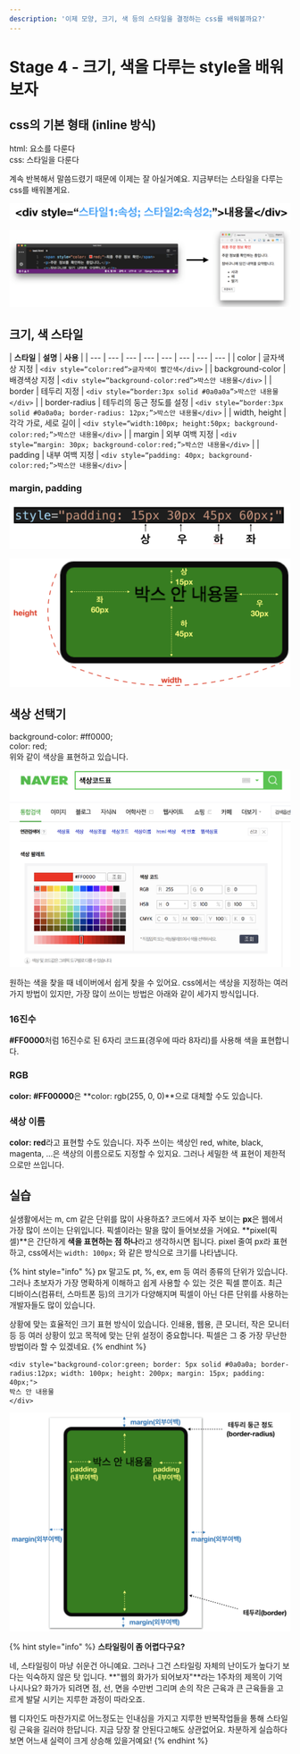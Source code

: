 ```yaml
---
description: '이제 모양, 크기, 색 등의 스타일을 결정하는 css를 배워볼까요?'
---
```


# Stage 4 - 크기, 색을 다루는 style을 배워보자

## css의 기본 형태 \(inline 방식\)

html: 요소를 다룬다  
css: 스타일을 다룬다

계속 반복해서 말씀드렸기 때문에 이제는 잘 아실거예요. 지금부터는 스타일을 다루는 css를 배워볼게요.

![css&#xC758; &#xAE30;&#xBCF8; &#xD615;&#xD0DC; - inline &#xBC29;&#xC2DD;](../.gitbook/assets/image%20%28172%29.png)

![&#xC608;&#xC81C;](../.gitbook/assets/image%20%28155%29.png)

## 크기, 색 스타일

| **스타일** | **설명** | **사용** |
| --- | --- | --- | --- | --- | --- | --- | --- |
| color | 글자색상 지정 | `<div style=“color:red”>글자색이 빨간색</div>` |
| background-color | 배경색상 지정 | `<div style=“background-color:red”>박스안 내용물</div>` |
| border | 테두리 지정 | `<div style=“border:3px solid #0a0a0a”>박스안 내용물</div>` |
| border-radius | 테두리의 둥근 정도를 설정 | `<div style=“border:3px solid #0a0a0a; border-radius: 12px;”>박스안 내용물</div>` |
| width, height | 각각 가로, 세로 길이 | `<div style=“width:100px; height:50px; background-color:red;”>박스안 내용물</div>` |
| margin | 외부 여백 지정 | `<div style=“margin: 30px; background-color:red;”>박스안 내용물</div>` |
| padding | 내부 여백 지정 | `<div style=“padding: 40px; background-color:red;”>박스안 내용물</div>` |

### margin, padding

![margin&#xB3C4; &#xAC19;&#xC740; &#xBC29;&#xC2DD;&#xC73C;&#xB85C; &#xC124;&#xC815;&#xD560; &#xC218; &#xC788;&#xB2E4;.](../.gitbook/assets/image%20%2816%29.png)

![padding&#xC758; &#xB124; &#xBC29;&#xD5A5;&#xC744; &#xC124;&#xC815;&#xD558;&#xB294; &#xBC29;&#xBC95;](../.gitbook/assets/image%20%2880%29.png)

## 색상 선택기

background-color: \#ff0000;  
color: red;  
위와 같이 색상을 표현하고 있습니다.

![&#xB124;&#xC774;&#xBC84;&#xC758; &#xC0C9;&#xC0C1;&#xCF54;&#xB4DC;&#xD45C;](../.gitbook/assets/image%20%28169%29.png)

원하는 색을 찾을 때 네이버에서 쉽게 찾을 수 있어요. css에서는 색상을 지정하는 여러가지 방법이 있지만, 가장 많이 쓰이는 방법은 아래와 같이 세가지 방식입니다.

### 16진수

**\#FF0000**처럼 16진수로 된 6자리 코드표\(경우에 따라 8자리\)를 사용해 색을 표현합니다.

### RGB

**color: \#FF00000**은 **color: rgb\(255, 0, 0\)**으로 대체할 수도 있습니다.

### 색상 이름

**color: red**라고 표현할 수도 있습니다. 자주 쓰이는 색상인 red, white, black, magenta, ...은 색상의 이름으로도 지정할 수 있지요. 그러나 세밀한 색 표현이 제한적으로만 쓰입니다.

## 실습

실생활에서는 m, cm 같은 단위를 많이 사용하죠? 코드에서 자주 보이는 **px**은 웹에서 가장 많이 쓰이는 단위입니다. 픽셀이라는 말을 많이 들어보셨을 거에요. **pixel\(픽셀\)**은 간단하게 **색을 표현하는 점 하나**라고 생각하시면 됩니다. pixel 줄여 px라 표현하고, css에서는 `width: 100px;` 와 같은 방식으로 크기를 나타냅니다.

{% hint style="info" %}
px 말고도 pt, %, ex, em 등 여러 종류의 단위가 있습니다. 그러나 초보자가 가장 명확하게 이해하고 쉽게 사용할 수 있는 것은 픽셀 뿐이죠. 최근 디바이스\(컴퓨터, 스마트폰 등\)의 크기가 다양해지며 픽셀이 아닌 다른 단위를 사용하는 개발자들도 많이 있습니다.

상황에 맞는 효율적인 크기 표현 방식이 있습니다. 인쇄용, 웹용, 큰 모니터, 작은 모니터 등 등 여러 상황이 있고 목적에 맞는 단위 설정이 중요합니다. 픽셀은 그 중 가장 무난한 방법이라 할 수 있겠네요.
{% endhint %}

```markup
<div style="background-color:green; border: 5px solid #0a0a0a; border-radius:12px; width: 100px; height: 200px; margin: 15px; padding: 40px;">
박스 안 내용물
</div>
```

![](../.gitbook/assets/image%20%28100%29.png)

{% hint style="info" %}
**스타일링이 좀 어렵다구요?**

네, 스타일링이 마냥 쉬운건 아니예요. 그러나 그건 스타일링 자체의 난이도가 높다기 보다는 익숙하지 않은 탓 입니다. **"웹의 화가가 되어보자"**라는 1주차의 제목이 기억 나시나요? 화가가 되려면 점, 선, 면을 수만번 그리며 손의 작은 근육과 큰 근육들을 고르게 발달 시키는 지루한 과정이 따라오죠.

웹 디자인도 마찬가지로 어느정도는 인내심을 가지고 지루한 반복작업들을 통해 스타일링 근육을 길러야 한답니다. 지금 당장 잘 안된다고해도 상관없어요. 차분하게 실습하다보면 어느새 실력이 크게 상승해 있을거예요!
{% endhint %}

